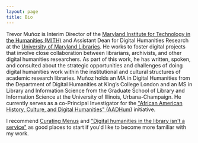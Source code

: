 ```yaml
---
layout: page
title: Bio
---
```


Trevor Muñoz is Interim Director of the [Maryland Institute for Technology in the Humanities (MITH)](http://mith.umd.edu/) and Assistant Dean for Digital Humanities Research at the [University of Maryland Libraries](http://www.lib.umd.edu/about/deans-office/mission). He works to foster digital projects that involve close collaboration between librarians, archivists, and other digital humanities researchers. As part of this work, he has written, spoken, and consulted about the strategic opportunities and challenges of doing digital humanities work within the institutional and cultural structures of academic research libraries. Muñoz holds an MA in Digital Humanities from the Department of Digital Humanities at King’s College London and an MS in Library and Information Science from the Graduate School of Library and Information Science at the University of Illinois, Urbana-Champaign. He currently serves as a co-Principal Investigator for the ["African American History, Culture, and Digital Humanities" (AADHum)](http://www.aadhum.umd.edu/) initiative.

I recommend [Curating Menus](http://www.curatingmenus.org/) and ["Digital humanities in the library isn't a service"](http://www.trevormunoz.com/notebook/2012/08/19/doing-dh-in-the-library.html) as good places to start if you'd like to become more familiar with my work.
